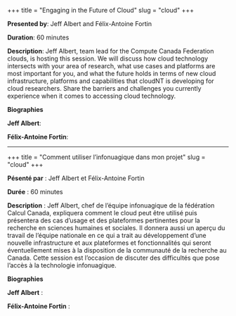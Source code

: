 +++
title = "Engaging in the Future of Cloud"
slug = "cloud"
+++

**Presented by**: Jeff Albert and Félix-Antoine Fortin 

**Duration**: 60 minutes

**Description**: Jeff Albert, team lead for the Compute Canada Federation clouds, is hosting this session. We will discuss how cloud technology intersects with your area of research, what use cases and platforms are most important for you, and what the future holds in terms of new cloud infrastructure, platforms and capabilities that cloudNT is developing for cloud researchers.  Share the barriers and challenges you currently experience when it comes to accessing cloud technology.

**Biographies**

**Jeff Albert**:

**Félix-Antoine Fortin**:
<br>

---

+++
title = "Comment utiliser l’infonuagique dans mon projet"
slug = "cloud"
+++

**Pésenté par** : Jeff Albert et Félix-Antoine Fortin 

**Durée** : 60 minutes 

**Description** : Jeff Albert, chef de l’équipe infonuagique de la fédération Calcul Canada, expliquera comment le cloud peut être utilisé puis présentera des cas d’usage et des plateformes pertinentes pour la recherche en sciences humaines et sociales. Il donnera aussi un aperçu du travail de l’équipe nationale en ce qui a trait au développement d’une nouvelle infrastructure et aux plateformes et fonctionnalités qui seront éventuellement mises à la disposition de la communauté de la recherche au Canada. Cette session est l’occasion de discuter des difficultés que pose l’accès à la technologie infonuagique.

**Biographies** 

**Jeff Albert** :

**Félix-Antoine Fortin** :

